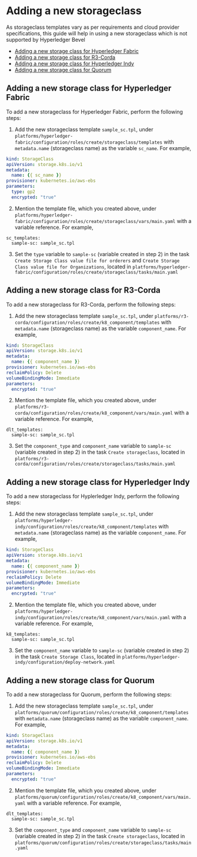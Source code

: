 [//]: # (##############################################################################################)
[//]: # (Copyright Accenture. All Rights Reserved.)
[//]: # (SPDX-License-Identifier: Apache-2.0)
[//]: # (##############################################################################################)

<a name = "adding-new-storageclass"></a>
# Adding a new storageclass
As storageclass templates vary as per requirements and cloud provider specifications, this guide will help in using a new storageclass which is not supported by Hyperledger Bevel 

  - [Adding a new storage class for Hyperledger Fabric](#fabric)
  - [Adding a new storage class for R3-Corda](#corda)
  - [Adding a new storage class for Hyperledger Indy](#indy)
  - [Adding a new storage class for Quorum](#quorum)


<a name = "fabric"></a>
## Adding a new storage class for Hyperledger Fabric

To add a new storageclass for Hyperledger Fabric, perform the following steps:

1. Add the new storageclass template `sample_sc.tpl`, under `platforms/hyperledger-fabric/configuration/roles/create/storageclass/templates` with `metadata.name` (storageclass name) as the variable `sc_name`. For example,
```yaml
kind: StorageClass
apiVersion: storage.k8s.io/v1
metadata:
  name: {{ sc_name }}
provisioner: kubernetes.io/aws-ebs
parameters:
  type: gp2
  encrypted: "true"
```
2. Mention the template file, which you created above, under `platforms/hyperledger-fabric/configuration/roles/create/storageclass/vars/main.yaml` with a variable reference. For example,
```
sc_templates:
  sample-sc: sample_sc.tpl
```
3. Set the `type` variable to `sample-sc` (variable created in step 2) in the task `Create Storage Class value file for orderers` and `Create Storage Class value file for Organizations`, located in `platforms/hyperledger-fabric/configuration/roles/create/storageclass/tasks/main.yaml`  


<a name = "corda"></a>
## Adding a new storage class for R3-Corda

To add a new storageclass for R3-Corda, perform the following steps:

1. Add the new storageclass template `sample_sc.tpl`, under `platforms/r3-corda/configuration/roles/create/k8_component/templates` with `metadata.name` (storageclass name) as the variable `component_name`. For example,
```yaml
kind: StorageClass
apiVersion: storage.k8s.io/v1
metadata:
  name: {{ component_name }}
provisioner: kubernetes.io/aws-ebs
reclaimPolicy: Delete
volumeBindingMode: Immediate
parameters:
  encrypted: "true"  
```
2. Mention the template file, which you created above, under `platforms/r3-corda/configuration/roles/create/k8_component/vars/main.yaml` with a variable reference. For example,
```
dlt_templates:
  sample-sc: sample_sc.tpl
```
3. Set the `component_type` and `component_name` variable to `sample-sc` (variable created in step 2) in the task `Create storageclass`, located in `platforms/r3-corda/configuration/roles/create/storageclass/tasks/main.yaml`


<a name = "indy"></a>
## Adding a new storage class for Hyperledger Indy

To add a new storageclass for Hyplerledger Indy, perform the following steps:

1. Add the new storageclass template `sample_sc.tpl`, under `platforms/hyperledger-indy/configuration/roles/create/k8_component/templates` with `metadata.name` (storageclass name) as the variable `component_name`. For example,
```yaml
kind: StorageClass
apiVersion: storage.k8s.io/v1
metadata:
  name: {{ component_name }}
provisioner: kubernetes.io/aws-ebs
reclaimPolicy: Delete
volumeBindingMode: Immediate
parameters:
  encrypted: "true"  
```
2. Mention the template file, which you created above, under `platforms/hyperledger-indy/configuration/roles/create/k8_component/vars/main.yaml` with a variable reference. For example,
```
k8_templates:
  sample-sc: sample_sc.tpl
```
3. Set the `component_name` variable to `sample-sc` (variable created in step 2) in the task `Create Storage Class`, located in `platforms/hyperledger-indy/configuration/deploy-network.yaml`

<a name = "quorum"></a>
## Adding a new storage class for Quorum

To add a new storageclass for Quorum, perform the following steps:

1. Add the new storageclass template `sample_sc.tpl`, under `platforms/quorum/configuration/roles/create/k8_component/templates` with `metadata.name` (storageclass name) as the variable `component_name`. For example,
```yaml
kind: StorageClass
apiVersion: storage.k8s.io/v1
metadata:
  name: {{ component_name }}
provisioner: kubernetes.io/aws-ebs
reclaimPolicy: Delete
volumeBindingMode: Immediate
parameters:
  encrypted: "true"  
```
2. Mention the template file, which you created above, under `platforms/quorum/configuration/roles/create/k8_component/vars/main.yaml` with a variable reference. For example,
```
dlt_templates:
  sample-sc: sample_sc.tpl
```
3. Set the `component_type` and `component_name` variable to `sample-sc` (variable created in step 2) in the task `Create storageclass`, located in `platforms/quorum/configuration/roles/create/storageclass/tasks/main.yaml`

